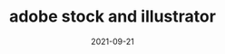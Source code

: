 ---
layout: post
title: adobe stock and illustrator
date: 2021-09-21
description: draw inspiration from anywhere
redirect: https://event.on24.com/wcc/r/3240917/C1A3ED865B3B206F6E5F6D5451654FE4?partnerref=soc&scid=50a6ad12-d765-4d05-9146-2db0b3f62051&mv=social&mv2=owned_social
---
